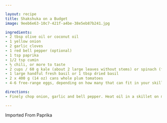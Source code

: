 ```yaml
---

layout: recipe
title: Shakshuka on a Budget
image: 9eeb6e63-10c7-421f-a4be-38e5eb87b241.jpg

ingredients:
- 2 tbsp olive oil or coconut oil
- 1 yellow onion
- 2 garlic cloves
- 1 red bell pepper (optional)
- 1 tsp paprika
- 1/2 tsp cumin
- ½ chili, or more to taste
- 2 cups / 60 g kale (about 2 large leaves without stems) or spinach (fresh or frozen)
- 1 large handful fresh basil or 1 tbsp dried basil
- 2 x 400 g (14 oz) cans whole plum tomatoes
- 4-6 free-range eggs, depending on how many that can fit in your skillet

directions:
- Finely chop onion, garlic and bell pepper. Heat oil in a skillet on medium heat, add onion and garlic, stirring occasionally, until soft and golden brown, about 5 minutes. Add bell pepper, cumin and paprika and cook for another couple of minutes. Meanwhile place kale and tomatoes in a food processor or blender and process until you reach the consistency of a finely chopped tomato sauce. Pour the tomato sauce mixture in the skillet and let cook, covered, for 15 minutes. Make small divots in the sauce for the eggs and carefully crack the eggs into them. Cover the skillet with a lid and cook for 5 more minutes, until the egg whites have set. Serve with a few leaves fresh basil and whole grain brown bread or pita.

---
```

Imported From Paprika
